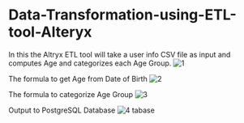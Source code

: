 # Data-Transformation-using-ETL-tool-Alteryx

In this the Altryx ETL tool will take a user info CSV file as input and computes Age and categorizes each Age Group.
![1](https://user-images.githubusercontent.com/88301987/227077922-51c6368b-c12d-4070-9bfe-e7abb931b5d5.png)

The formula to get Age from Date of Birth
![2](https://user-images.githubusercontent.com/88301987/228865325-61099932-ece6-4958-9251-f9f3bf6194cc.png)


The formula to categorize Age Group
![3](https://user-images.githubusercontent.com/88301987/228865350-b166d360-1f38-41fb-938e-17e10e47f962.png)


Output to PostgreSQL Database
![4](https://user-images.githubusercontent.com/88301987/228865373-75e8141e-a36e-4833-b69c-4418d1a89ad3.png)
tabase
